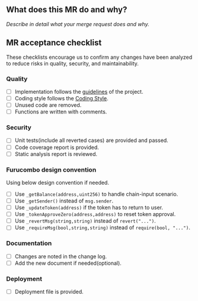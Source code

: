 ## What does this MR do and why?

_Describe in detail what your merge request does and why._

<!--
Please keep this description updated. Any discussion that related to this merge request
are useful for reviewers better understand your changes. Keeping the description updated is
especially important if they didn't participate in the discussion.
-->

## MR acceptance checklist

These checklists encourage us to confirm any changes have been analyzed to reduce risks in quality, security, and maintainability.

### Quality

- [ ] Implementation follows the [guidelines](GUIDELINES.md) of the project.
- [ ] Coding style follows the [Coding Style](https://app.asana.com/0/1110393615095724/1202201092359525/f).
- [ ] Unused code are removed.
- [ ] Functions are written with comments.

### Security

- [ ] Unit tests(include all reverted cases) are provided and passed.
- [ ] Code coverage report is provided.
- [ ] Static analysis report is reviewed.

### Furucombo design convention

Using below design convention if needed.

- [ ] Use `_getBalance(address,uint256)` to handle chain-input scenario.
- [ ] Use `_getSender()` instead of `msg.sender`.
- [ ] Use `_updateToken(address)` if the token has to return to user.
- [ ] Use `_tokenApproveZero(address,address)` to reset token approval.
- [ ] Use `_revertMsg(string,string)` instead of `revert("...")`.
- [ ] Use `_requireMsg(bool,string,string)` instead of `require(bool, "...")`.

### Documentation

- [ ] Changes are noted in the change log.
- [ ] Add the new document if needed(optional).

### Deployment

- [ ] Deployment file is provided.
